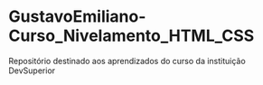 # GustavoEmiliano-Curso_Nivelamento_HTML_CSS
Repositório destinado aos aprendizados do curso da instituição DevSuperior

